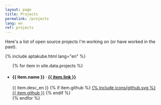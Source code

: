 ```yaml
---
layout: page
title: Projects
permalink: /projects
lang: en
ref: projects
---
```


Here's a list of open source projects I'm working on (or have worked in the past).

<div>
{% include aptakube.html lang="en" %}
</div>

<ul class="projects-list">
{% for item in site.data.projects %}
    <li>
        <div>
            <h4>{{ item.name }} &middot; <a href="{{ item.link }}" target="_blank" rel="noopener">{{ item.link }}</a></h4>
            <span>{{ item.desc_en }}</span>
            {% if item.github %}
                <a class="github" href="{{ item.github }}" target="_blank" rel="noopener">{% include icons/github.svg %} {{ item.github }}</a>
            {% endif %}
        </div>
    </li>
{% endfor %}
</ul>